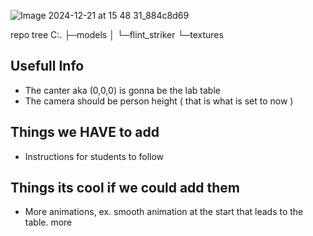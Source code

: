 ![Image 2024-12-21 at 15 48 31_884c8d69](https://github.com/user-attachments/assets/b5c95ba2-ef5a-4daf-be09-8b137f393a08)

repo tree
C:.
├─models
│  └─flint_striker
└─textures
    
## Usefull Info 
- The canter aka (0,0,0) is gonna be the lab table 
- The camera should be person height ( that is what is set to now )

## Things we HAVE to add
- Instructions for students to follow


## Things its cool if we could add them
- More animations, ex. smooth animation at the start that leads to the table. more 
